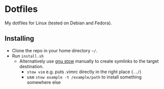 # Dotfiles
My dotfiles for Linux (tested on Debian and Fedora).

## Installing

* Clone the repo in your home directory `~/`.
* Run `install.sh`
    * Alternatively use [gnu stow](https://www.gnu.org/software/stow) manually to create symlinks to the target destination.
        * `stow vim` e.g. puts .vimrc directly in the right place (`../`)
        * use `stow example -t /example/path` to install something somewhere else
